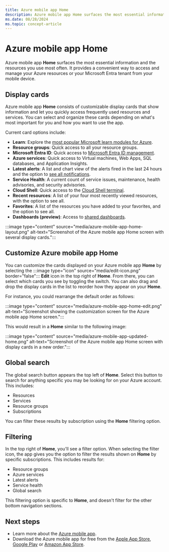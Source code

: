 ```yaml
---
title: Azure mobile app Home
description: Azure mobile app Home surfaces the most essential information and the resources you use most often.
ms.date: 08/28/2024
ms.topic: concept-article
---
```


# Azure mobile app Home

Azure mobile app **Home** surfaces the most essential information and the resources you use most often. It provides a convenient way to access and manage your Azure resources or your Microsoft Entra tenant from your mobile device.

## Display cards

Azure mobile app **Home** consists of customizable display cards that show information and let you quickly access frequently used resources and services. You can select and organize these cards depending on what's most important for you and how you want to use the app.

Current card options include:

- **Learn**: Explore the [most popular Microsoft learn modules for Azure](learn-training.md).
- **Resource groups**: Quick access to all your resource groups.
- **Microsoft Entra ID**: Quick access to [Microsoft Entra ID management](microsoft-entra-id.md).
- **Azure services**: Quick access to Virtual machines, Web Apps, SQL databases, and Application Insights.
- **Latest alerts**: A list and chart view of the alerts fired in the last 24 hours and the option to [see all notifications](alerts-notifications.md).
- **Service Health**: A current count of service issues, maintenance, health advisories, and security advisories.
- **Cloud Shell**: Quick access to the [Cloud Shell terminal](cloud-shell.md).
- **Recent resources**: A list of your four most recently viewed resources, with the option to see all.
- **Favorites**: A list of the resources you have added to your favorites, and the option to see all.
- **Dashboards (preview)**: Access to [shared dashboards](../dashboard-hub.md).

:::image type="content" source="media/azure-mobile-app-home-layout.png" alt-text="Screenshot of the Azure mobile app Home screen with several display cards.":::

## Customize Azure mobile app Home

You can customize the cards displayed on your Azure mobile app **Home** by selecting the :::image type="icon" source="media/edit-icon.png" border="false"::: **Edit** icon in the top right of **Home**. From there, you can select which cards you see by toggling the switch. You can also drag and drop the display cards in the list to reorder how they appear on your **Home**.

For instance, you could rearrange the default order as follows:

:::image type="content" source="media/azure-mobile-app-home-edit.png" alt-text="Screenshot showing the customization screen for the Azure mobile app Home screen.":::

This would result in a **Home** similar to the following image:

:::image type="content" source="media/azure-mobile-app-updated-home.png" alt-text="Screenshot of the Azure mobile app Home screen with display cards in a new order.":::

## Global search

The global search button appears the top left of **Home**. Select this button to search for anything specific you may be looking for on your Azure account. This includes:

- Resources
- Services
- Resource groups
- Subscriptions

You can filter these results by subscription using the **Home** filtering option.

## Filtering

In the top right of **Home**, you'll see a filter option. When selecting the filter icon, the app gives you the option to filter the results shown on **Home** by specific subscriptions. This includes results for:

- Resource groups
- Azure services
- Latest alerts
- Service health
- Global search

This filtering option is specific to **Home**, and doesn't filter for the other bottom navigation sections.

## Next steps

- Learn more about the [Azure mobile app](overview.md).
- Download the Azure mobile app for free from the [Apple App Store](https://aka.ms/azureapp/ios/doc), [Google Play](https://aka.ms/azureapp/android/doc) or [Amazon App Store](https://aka.ms/azureapp/amazon/doc).

